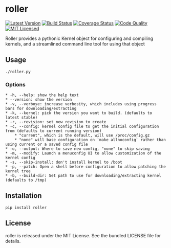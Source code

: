 roller
=========

[![Latest Version](https://img.shields.io/pypi/v/roller.svg)](https://pypi.python.org/pypi/roller/)
[![Build Status](https://img.shields.io/travis/com/akerl/roller.svg)](https://travis-ci.com/akerl/roller)
[![Coverage Status](https://img.shields.io/codecov/c/github/akerl/roller.svg)](https://codecov.io/github/akerl/roller)
[![Code Quality](https://img.shields.io/codacy/b324f431700a4d41a70f5b7cf23c625f.svg)](https://www.codacy.com/app/akerl/roller)
[![MIT Licensed](https://img.shields.io/badge/license-MIT-green.svg)](https://tldrlegal.com/license/mit-license)

Roller provides a pythonic Kernel object for configuring and compiling kernels, and a streamlined command line tool for using that object

## Usage

    ./roller.py

### Options
    * -h, --help: show the help text
    * --version: show the version
    * -v, --verbose: increase verbosity, which includes using progress bars for downloading/extracting
    * -k, --kernel: pick the version you want to build. (defaults to latest stable)
    * -r, --revision: set new revision to create
    * -c, --config: kernel config file to get the initial configuration from (defaults to current running version)
        * "current", which is the default, will use /proc/config.gz
        * "none" will base configuration on `make allnoconfig` rather than using current or a saved config file
    * -o, --output: Where to save new config, "none" to skip saving
    * -m, --modify: Launch a menuconfig UI to allow customization of the kernel config
    * -s, --skip-install: don't install kernel to /boot
    * -p, --patch: Open a shell before configuration to allow patching the kernel tree
    * -b, --build-dir: Set path to use for downloading/extracting kernel (defaults to /tmp)

## Installation

    pip install roller

## License

roller is released under the MIT License. See the bundled LICENSE file for details.

